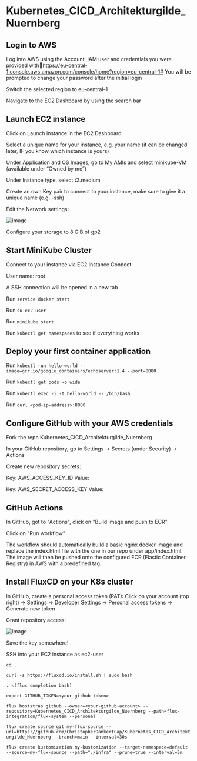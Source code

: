 # Kubernetes_CICD_Architekturgilde_Nuernberg

## Login to AWS

  Log into AWS using the Account, IAM user and credentials you were provided withhttps://eu-central-1.console.aws.amazon.com/console/home?region=eu-central-1# 
  You will be prompted to change your password after the initial login

  Switch the selected region to eu-central-1

  Navigate to the EC2 Dashboard by using the search bar


## Launch EC2 instance

  Click on Launch instance in the EC2 Dashboard
  
  Select a unique name for your instance, e.g. your name (it can be changed later, IF you know which instance is yours)
  
  Under Application and OS Images, go to My AMIs and select minikube-VM (available under “Owned by me”)
  
  Under Instance type, select t2.medium
  
  Create an own Key pair to connect to your instance, make sure to give it a unique name (e.g. <yourname>-ssh)
  
  Edit the Network settings:
  
  ![image](https://user-images.githubusercontent.com/113344386/192980055-acb8cc7c-793a-487a-980c-bee7631a0598.png)


  Configure your storage to 8 GiB of gp2

## Start MiniKube Cluster
  
  Connect to your instance via EC2 Instance Connect
  
  User name: root
  
  A SSH connection will be opened in a new tab
  
  Run `service docker start`
  
  Run `su ec2-user`
  
  Run `minikube start`
  
  Run `kubectl get namespaces` to see if everything works

## Deploy your first container application
  
  Run `kubectl run hello-world --image=gcr.io/google_containers/echoserver:1.4 --port=8080`
  
  Run `kubectl get pods -o wide`
  
  Run `kubectl exec -i -t hello-world -- /bin/bash`
  
  Run `curl <pod-ip-address>:8080`
  
## Configure GitHub with your AWS credentials
  
  Fork the repo Kubernetes_CICD_Architekturgilde_Nuernberg
  
  In your GitHub repository, go to Settings -> Secrets (under Security) -> Actions
  
  Create new repository secrets:
  
  Key: AWS_ACCESS_KEY_ID    Value: <your aws access key>
  
  Key: AWS_SECRET_ACCESS_KEY    Value: <your aws secret access key>
  
## GitHub Actions
  
  In GitHub, got to "Actions", click on "Build image and push to ECR"
  
  Click on "Run workflow"
  
  The workflow should automatically build a basic nginx docker image and replace the index.html file with the one in our repo under app/index.html.
  The image will then be pushed onto the configured ECR (Elastic Container Registry) in AWS with a predefined tag.
  
## Install FluxCD on your K8s cluster
  
  In GitHub, create a personal access token (PAT): Click on your account (top right) -> Settings -> Developer Settings -> Personal access tokens -> Generate new token
  
  Grant repository access:
  
  ![image](https://user-images.githubusercontent.com/113344386/192984686-cb9baf0b-13e7-4c63-bb7e-588261d5fa10.png)
  
  Save the key somewhere!
  
  
  SSH into your EC2 instance as ec2-user
  
  `cd .. `
  
  `curl -s https://fluxcd.io/install.sh | sudo bash`
  
  `. <(flux completion bash)`
  
  `export GITHUB_TOKEN=<your github token>`
  
  `flux bootstrap github --owner=<your-github-account> --repository=Kubernetes_CICD_Architekturgilde_Nuernberg --path=flux-integration/flux-system --personal`
  
  `flux create source git my-flux-source --url=https://github.com/ChristopherDankertCap/Kubernetes_CICD_Architekturgilde_Nuernberg --branch=main --interval=30s`
  
  `flux create kustomization my-kustomization --target-namespace=default --source=my-flux-source --path="./infra" --prune=true --interval=5m`
